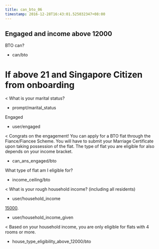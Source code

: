 ```yaml
---
title: can_bto_06
timestamp: 2016-12-28T16:43:01.525032347+08:00
---
```

## Engaged and income above 12000

BTO can?
* can/bto

# If above 21 and Singapore Citizen from onboarding
< What is your marital status?
* prompt/marital_status

Engaged
* user/engaged

< Congrats on the engagement! You can apply for a BTO flat through the Fiance/Fiancee Scheme. You will have to submit your Marriage Certificate upon taking possession of the flat. The type of flat you are eligible for also depends on your income bracket.
* can_ans_engaged/bto

What type of flat am I eligible for?
* income_ceiling/bto

< What is your rough household income? (including all residents)
* user/household_income

[15000](household_income).
* user/household_income_given

< Based on your household income, you are only eligible for flats with 4 rooms or more.
* house_type_eligibility_above_12000/bto
